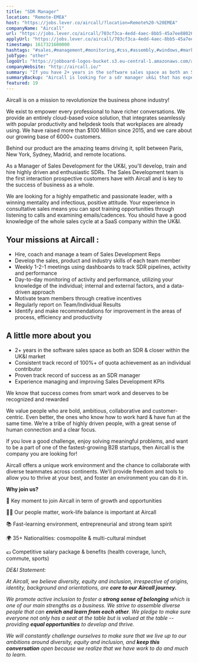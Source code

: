 ```yaml
---
title: "SDR Manager"
location: "Remote-EMEA"
host: "https://jobs.lever.co/aircall/?location=Remote%20-%20EMEA"
companyName: "Aircall"
url: "https://jobs.lever.co/aircall/703cf3ca-4edd-4aec-8bb5-45a7ee880265"
applyUrl: "https://jobs.lever.co/aircall/703cf3ca-4edd-4aec-8bb5-45a7ee880265/apply"
timestamp: 1617321600000
hashtags: "#sales,#management,#monitoring,#css,#assembly,#windows,#marketing"
jobType: "other"
logoUrl: "https://jobboard-logos-bucket.s3.eu-central-1.amazonaws.com/aircall"
companyWebsite: "http://aircall.io/"
summary: "If you have 2+ years in the software sales space as both an SDR & closer within the UK&I market, consider applying to Aircall's job post for a new SDR Manager."
summaryBackup: "Aircall is looking for a sdr manager uk&i that has experience in: #sales, #management, #css."
featured: 19
---
```


Aircall is on a mission to revolutionize the business phone industry!

We exist to empower every professional to have richer conversations. We provide an entirely cloud-based voice solution, that integrates seamlessly with popular productivity and helpdesk tools that workplaces are already using. We have raised more than $100 Million since 2015, and we care about our growing base of 6000+ customers.

Behind our product are the amazing teams driving it, split between Paris, New York, Sydney, Madrid, and remote locations.

As a Manager of Sales Development for the UK&I, you'll develop, train and hire highly driven and enthusiastic SDRs. The Sales Development team is the first interaction prospective customers have with Aircall and is key to the success of business as a whole.

We are looking for a highly empathetic and passionate leader, with a winning mentality and infectious, positive attitude. Your experience in consultative sales means you can spot training opportunities through listening to calls and examining emails/cadences. You should have a good knowledge of the whole sales cycle at a SaaS company within the UK&I. 

## Your missions at Aircall :

*   Hire, coach and manage a team of Sales Development Reps
*   Develop the sales, product and industry skills of each team member
*   Weekly 1-2-1 meetings using dashboards to track SDR pipelines, activity and performance
*   Day-to-day monitoring of activity and performance, utilizing your knowledge of the individual; internal and external factors, and a data-driven approach
*   Motivate team members through creative incentives
*   Regularly report on Team/Individual Results
*   Identify and make recommendations for improvement in the areas of process, efficiency and productivity

## A little more about you

*   2+ years in the software sales space as both an SDR & closer within the UK&I market
*   Consistent track record of 100%+ of quota achievement as an individual contributor
*   Proven track record of success as an SDR manager
*   Experience managing and improving Sales Development KPIs

We know that success comes from smart work and deserves to be recognized and rewarded

We value people who are bold, ambitious, collaborative and customer-centric. Even better, the ones who know how to work hard & have fun at the same time. We’re a tribe of highly driven people, with a great sense of human connection and a clear focus. 

If you love a good challenge, enjoy solving meaningful problems, and want to be a part of one of the fastest-growing B2B startups, then Aircall is the company you are looking for!

Aircall offers a unique work environment and the chance to collaborate with diverse teammates across continents. We'll provide freedom and tools to allow you to thrive at your best, and foster an environment you can do it in.

**Why join us?**

🚀 Key moment to join Aircall in term of growth and opportunities

💆‍♀️ Our people matter, work-life balance is important at Aircall

📚 Fast-learning environment, entrepreneurial and strong team spirit

🌍 35+ Nationalities: cosmopolite & multi-cultural mindset

💶 Competitive salary package & benefits (health coverage, lunch, commute, sports)

_DE&I Statement:_ 

_At Aircall, we believe diversity, equity and inclusion, irrespective of origins, identity, background and orientations, are_ **_core to our Aircall journey._** 

_We promote active inclusion to foster a_ **_strong sense of belonging_** _which is one of our main strengths as a business. We strive to assemble diverse people that can_ **_enrich and learn from each other_**_. We pledge to make sure everyone not only has a seat at the table but is valued at the table -- providing_ **_equal opportunities_** _to develop and thrive._

_We will constantly challenge ourselves to make sure that we live up to our ambitions around diversity, equity and inclusion, and_ **_keep this conversation_** _open because we realize that we have work to do and much to learn._
